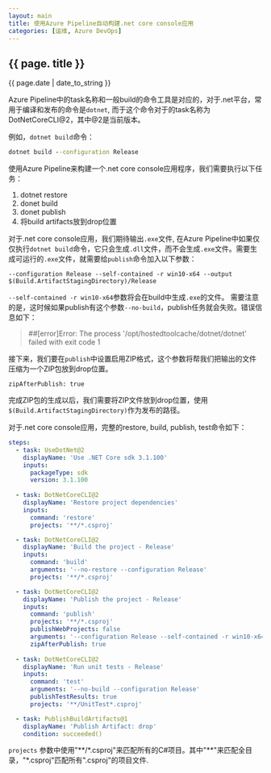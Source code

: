 ```yaml
---
layout: main
title: 使用Azure Pipeline自动构建.net core console应用
categories: [运维, Azure DevOps]
---
```


## {{ page. title }}
{{ page.date | date_to_string }}

Azure Pipeline中的task名称和一般build的命令工具是对应的，对于.net平台，常用于编译和发布的命令是`dotnet`, 而于这个命令对于的task名称为DotNetCoreCLI@2，其中@2是当前版本。

例如，`dotnet build`命令：
```cmd
dotnet build --configuration Release
```

使用Azure Pipeline来构建一个.net core console应用程序，我们需要执行以下任务：
1. dotnet restore
1. donet build
1. donet publish
1. 将build artifacts放到drop位置

对于.net core console应用，我们期待输出`.exe`文件, 在Azure Pipeline中如果仅仅执行`dotnet build`命令，它只会生成`.dll`文件，而不会生成`.exe`文件。需要生成可运行的`.exe`文件，就需要给`publish`命令加入以下参数：
```
--configuration Release --self-contained -r win10-x64 --output $(Build.ArtifactStagingDirectory)/Release
```
`--self-contained -r win10-x64`参数将会在build中生成`.exe`的文件。
需要注意的是，这时候如果publish有这个参数`--no-build`，publish任务就会失败。错误信息如下：
> ##[error]Error: The process '/opt/hostedtoolcache/dotnet/dotnet' failed with exit code 1

接下来，我们要在`publish`中设置启用ZIP格式，这个参数将帮我们把输出的文件压缩为一个ZIP包放到drop位置。

```
zipAfterPublish: true
```

完成ZIP包的生成以后，我们需要将ZIP文件放到drop位置，使用`$(Build.ArtifactStagingDirectory)`作为发布的路径。

对于.net core console应用，完整的restore, build, publish, test命令如下：

```yaml
steps:
  - task: UseDotNet@2
    displayName: 'Use .NET Core sdk 3.1.100'
    inputs:
      packageType: sdk
      version: 3.1.100
  
  - task: DotNetCoreCLI@2
    displayName: 'Restore project dependencies'
    inputs:
      command: 'restore'
      projects: '**/*.csproj'

  - task: DotNetCoreCLI@2
    displayName: 'Build the project - Release'
    inputs:
      command: 'build'
      arguments: '--no-restore --configuration Release'
      projects: '**/*.csproj'

  - task: DotNetCoreCLI@2
    displayName: 'Publish the project - Release'
    inputs:
      command: 'publish'
      projects: '**/*.csproj'
      publishWebProjects: false
      arguments: '--configuration Release --self-contained -r win10-x64 --output $(Build.ArtifactStagingDirectory)/Release'
      zipAfterPublish: true
  
  - task: DotNetCoreCLI@2
    displayName: 'Run unit tests - Release'
    inputs:
      command: 'test'
      arguments: '--no-build --configuration Release'
      publishTestResults: true
      projects: '**/UnitTest*.csproj' 

  - task: PublishBuildArtifacts@1
    displayName: 'Publish Artifact: drop'
    condition: succeeded()
```

`projects` 参数中使用"\*\*/*.csproj"来匹配所有的C#项目。其中"\*\*"来匹配全目录，"\*.csproj"匹配所有".csproj"的项目文件.